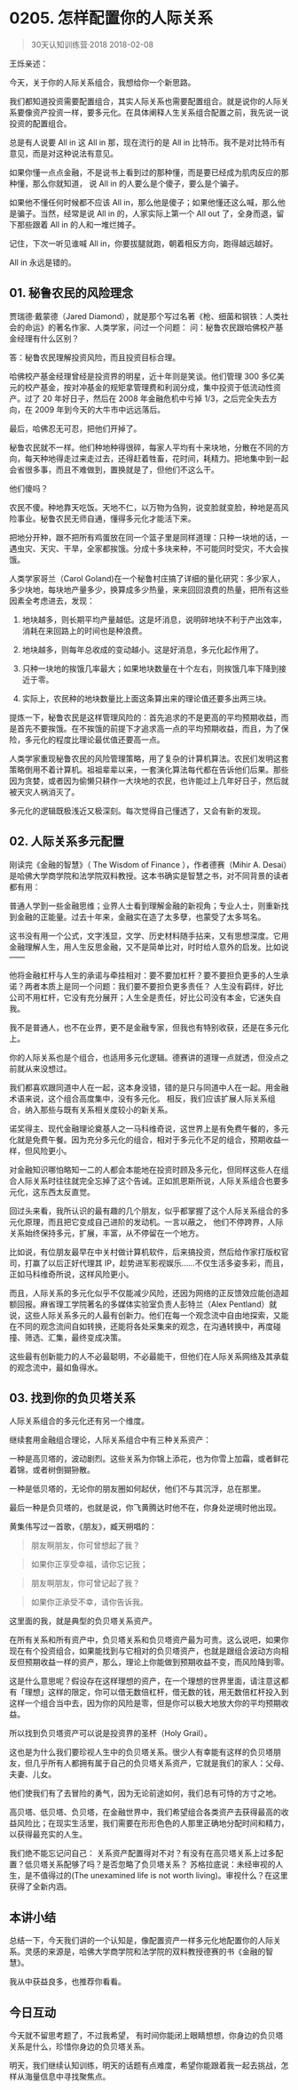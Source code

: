 # 0205. 怎样配置你的人际关系
> 30天认知训练营·2018
2018-02-08

王烁亲述：

今天，关于你的人际关系组合，我想给你一个新思路。

我们都知道投资需要配置组合，其实人际关系也需要配置组合。就是说你的人际关系要像资产投资一样，要多元化。在具体阐释人生关系组合配置之前，我先说一说投资的配置组合。

总是有人说要 All in 这 All in 那，现在流行的是 All in 比特币。我不是对比特币有意见，而是对这种说法有意见。

如果你懂一点点金融，不是说书上看到过的那种懂，而是要已经成为肌肉反应的那种懂，那么你就知道， 说 All in 的人要么是个傻子，要么是个骗子。

如果他不懂任何时候都不应该 All in，那么他是傻子；如果他懂还这么喊，那么他是骗子。当然，经常是说 All in 的，人家实际上第一个 All out 了，全身而退，留下那些跟着 All in 的人和一堆烂摊子。

记住，下次一听见谁喊 All in，你要拔腿就跑，朝着相反方向，跑得越远越好。

All in 永远是错的。

## 01. 秘鲁农民的风险理念

贾瑞德·戴蒙德（Jared Diamond），就是那个写过名著《枪、细菌和钢铁：人类社会的命运》的著名作家、人类学家，问过一个问题：
问：秘鲁农民跟哈佛校产基金经理有什么区别？

答：秘鲁农民理解投资风险，而且投资目标合理。

哈佛校产基金经理曾经是投资界的明星，近十年则是笑谈。他们管理 300 多亿美元的校产基金，按对冲基金的规矩拿管理费和利润分成，集中投资于低流动性资产。过了 20 年好日子，然后在 2008 年金融危机中亏掉 1/3，之后完全失去方向，在 2009 年到今天的大牛市中远远落后。

最后，哈佛忍无可忍，把他们开掉了。

秘鲁农民就不一样。他们种地种得很碎，每家人平均有十来块地，分散在不同的方向，每天种地得走过来走过去，还得赶着牲畜，花时间，耗精力。把地集中到一起会省很多事，而且不难做到，置换就是了，但他们不这么干。

他们傻吗？

农民不傻。种地靠天吃饭。天地不仁，以万物为刍狗，说变脸就变脸，种地是高风险事业。秘鲁农民无师自通，懂得多元化才能活下来。

把地分开种，跟不把所有鸡蛋放在同一个篮子里是同样道理：只种一块地的话，一遇虫灾、天灾、干旱，全家都挨饿。分成十多块来种，不可能同时受灾，不大会挨饿。

人类学家哥兰（Carol Goland)在一个秘鲁村庄搞了详细的量化研究：多少家人，多少块地，每块地产量多少，换算成多少热量，来来回回浪费的热量，把所有这些因素全考虑进去，发现：

1. 地块越多，则长期平均产量越低。这是坏消息，说明碎地块不利于产出效率，消耗在来回路上的时间也是种浪费。

2. 地块越多，则每年总收成的变动越小。这是好消息，多元化起作用了。

3. 只种一块地的挨饿几率最大；如果地块数量在十个左右，则挨饿几率下降到接近于零。

4. 实际上，农民种的地块数量比上面这条算出来的理论值还要多出两三块。

提炼一下，秘鲁农民是这样管理风险的：首先追求的不是更高的平均预期收益，而是首先不要挨饿。在不挨饿的前提下才追求高一点的平均预期收益，而且，为了保险，多元化的程度比理论最优值还要高一点。

人类学家重现秘鲁农民的风险管理策略，用了复杂的计算机算法。农民们发明这套策略倒用不着计算机。祖祖辈辈以来，一套演化算法每代都在告诉他们后果。那些因为贪婪，或者因为偷懒只耕作一大块地的农民，也许能过上几年好日子，然后就被天灾人祸消灭了。

多元化的逻辑既极浅近又极深刻。每次觉得自己懂透了，又会有新的发现。

## 02. 人际关系多元配置

刚读完《金融的智慧》（ The Wisdom of Finance ），作者德赛（Mihir A. Desai）是哈佛大学商学院和法学院双料教授。这本书确实是智慧之书，对不同背景的读者都有用：

普通人学到一些金融思维；业界人士看到理解金融的新视角；专业人士，则重新找到金融的正能量。过去十年来，金融实在造了太多孽，也蒙受了太多骂名。

这书没有用一个公式，文字浅显，文学、历史材料随手拈来，又有思想深度。它用金融理解人生，用人生反思金融，又不是简单比对，时时给人意外的启发。比如说——

他将金融杠杆与人生的承诺与牵挂相对：要不要加杠杆？要不要担负更多的人生承诺？两者本质上是同一个问题：我们要不要担负更多责任？ 人生没有羁绊，好比公司不用杠杆，它没有充分展开；人生全是责任，好比公司没有本金，它迷失自我。

我不是普通人，也不在业界，更不是金融专家，但我也有特别收获，还是在多元化上。

你的人际关系也是个组合，也适用多元化逻辑。德赛讲的道理一点就透，但没点之前就从来没想过。

我们都喜欢跟同道中人在一起，这本身没错，错的是只与同道中人在一起。用金融术语来说，这个组合高度集中，没有多元化。 相反，我们应该扩展人际关系组合，纳入那些与既有关系相关度较小的新关系。

诺奖得主、现代金融理论奠基人之一马科维奇说，这世界上是有免费午餐的，多元化就是免费午餐。因为充分多元化的组合，相对于多元化不足的组合，预期收益一样，但风险更小。

对金融知识哪怕略知一二的人都会本能地在投资时顾及多元化，但同样这些人在组合人际关系时往往就完全忘掉了这个告诫。正如凯恩斯所说，人际关系组合也要多元化，这东西太反直觉。

回过头来看，我所认识的最有趣的几个朋友，似乎都掌握了这个人际关系组合的多元化原理，而且把它变成自己进阶的发动机。一言以蔽之， 他们不停跨界，人际关系始终保持多元，扩展，丰富，从不停留在一个地方。

比如说，有位朋友最早在中关村做计算机软件，后来搞投资，然后给作家打版权官司，打赢了以后正好代理其 IP，趁势进军影视娱乐……不仅生活多姿多彩，而且，正如马科维奇所说，这样风险更小。

而且，人际关系的多元化似乎不仅能减少风险，还因为网络的正反馈效应能创造超额回报。麻省理工学院著名的多媒体实验室负责人彭特兰（Alex Pentland）就说，这些人际关系多元的人最有创新力。他们在每一个观念流中自由地探索，又能在不同的观念流间自如转换，还能将各处采集来的观念，在沟通转换中，再度碰撞、筛选、汇集，最终变成决策。

这些最有创新能力的人不必最聪明，不必最能干，但他们在人际关系网络及其承载的观念流中，最如鱼得水。

## 03. 找到你的负贝塔关系

人际关系组合的多元化还有另一个维度。

继续套用金融组合理论，人际关系组合中有三种关系资产：

一种是高贝塔的，波动剧烈。这些关系为你锦上添花，也为你雪上加霜，或者鲜花着锦，或者树倒猢狲散。

一种是低贝塔的，无论你的朋友圈如何起伏，他们不与其沉浮，总在那里。

最后一种是负贝塔的，也就是说，你飞黄腾达时他不在，你身处逆境时他出现。

黄集伟写过一首歌，《朋友》，臧天朔唱的：

> 朋友啊朋友，你可曾想起了我？

> 如果你正享受幸福，请你忘记我；

> 朋友啊朋友，你可曾记起了我？

> 如果你正承受不幸，请你告诉我。

这里面的我，就是典型的负贝塔关系资产。

在所有关系和所有资产中，负贝塔关系和负贝塔资产最为可贵。这么说吧，如果你现在有个投资组合，如果能找到与它相对的负贝塔资产，也就是跟组合波动方向相反但预期收益一样的资产，那么，理论上你能做到预期收益不变，而风险降到零。

这是什么意思呢？假设存在这样理想的资产，在一个理想的世界里面，请注意这都有「理想」这样的限定，你可以借无数倍杠杆，借无数的钱，用无数倍杠杆投入到这样一个组合当中去，因为你的风险是零，但是你可以极大地放大你的平均预期收益。

所以找到负贝塔资产可以说是投资界的圣杯（Holy Grail）。

这也是为什么我们要珍视人生中的负贝塔关系。很少人有幸能有这样的负贝塔朋友，但几乎所有人都拥有属于自己的负贝塔关系资产，它就是我们的家人：父母、夫妻、儿女。

他们使我们有了去冒险的勇气，因为无论前途如何，我们总有可恃的方寸之地。

高贝塔、低贝塔、负贝塔，在金融世界中，我们希望组合各类资产去获得最高的收益风险比；在现实生活里，我们需要在形形色色的人那里正确地分配时间和精力，以获得最充实的人生。

我们绝不能忘记问自己： 关系资产配置得对不对？有没有在高贝塔关系上过多配置？低贝塔关系配够了吗？是否忽略了负贝塔关系？
苏格拉底说：未经审视的人生，是不值得过的(The unexamined life is not worth living)。审视什么？在这里获得了全新内涵。

## 本讲小结

总结一下，今天我们讲的一个认知是，像配置资产一样多元化地配置你的人际关系。灵感的来源是，哈佛大学商学院和法学院的双料教授德赛的书《金融的智慧》。

我从中获益良多，也推荐你看看。

## 今日互动

今天就不留思考题了，不过我希望， 有时间你能闭上眼睛想想，你身边的负贝塔关系是什么，珍惜你身边的负贝塔关系。

明天，我们继续认知训练，明天的话题有点难度，希望你能跟着我一起去挑战，怎样从海量信息中寻找聚焦点。



